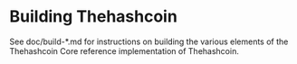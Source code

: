 Building Thehashcoin
================

See doc/build-*.md for instructions on building the various
elements of the Thehashcoin Core reference implementation of Thehashcoin.
